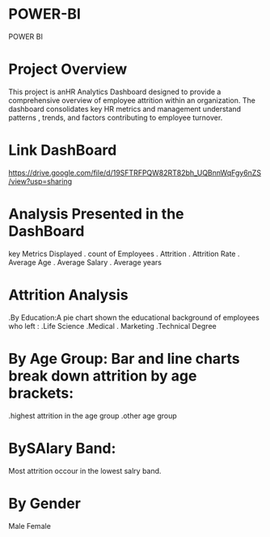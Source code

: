 # POWER-BI
POWER BI

# Project Overview
This project is anHR Analytics Dashboard designed to provide a comprehensive overview of employee attrition within an organization.
The dashboard consolidates key HR metrics and management understand patterns , trends, and factors contributing to employee turnover.

 # Link DashBoard
https://drive.google.com/file/d/19SFTRFPQW82RT82bh_UQBnnWqFgy6nZS/view?usp=sharing

# Analysis Presented in the DashBoard
key Metrics Displayed
. count of Employees
. Attrition
. Attrition Rate
. Average Age
. Average Salary
. Average years

# Attrition Analysis 
.By Education:A pie chart shown the educational background of employees who left :
.Life Science
.Medical
. Marketing
.Technical Degree

# By Age Group: Bar and line charts break down attrition by age brackets:
.highest attrition in the age group
.other age group 

# BySAlary Band:
Most attrition occour in the lowest salry band.

# By Gender
Male
Female


